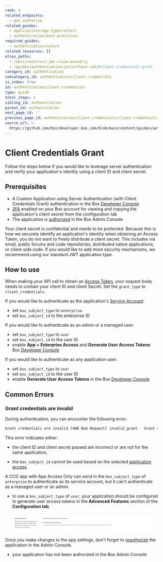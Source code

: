 ```yaml
---
rank: 4
related_endpoints:
  - get_authorize
related_guides:
  - applications/app-types/select
  - authentication/best-practices/
required_guides:
  - authentication/select
related_resources: []
alias_paths:
  - /docs/construct-jwt-claim-manually
  - /guides/authentication/jwt/without-sdk/#client-credentials-grant
category_id: authentication
subcategory_id: authentication/client-credentials
is_index: true
id: authentication/client-credentials
type: guide
total_steps: 1
sibling_id: authentication
parent_id: authentication
next_page_id: ''
previous_page_id: authentication/client-credentials/client-credentials-setup
source_url: >-
  https://github.com/box/developer.box.com/blob/main/content/guides/authentication/client-credentials/index.md
---
```

# Client Credentials Grant

Follow the steps below if you would like to leverage server authentication and
verify your application's identity using a client ID and client secret.

## Prerequisites

- A Custom Application using Server Authentication (with Client Credentials Grant) authentication in the Box [Developer Console][devconsole]
- [2FA][2fa] enabled on your Box account for viewing and copying the application's client secret from the configuration tab
- The application is [authorized][auth] in the Box Admin Console

<Message danger>

Your client secret is confidential and needs to be protected. Because this is
how we securely identify an application's identity when obtaining an
Access Token, you do not want to freely distribute a client secret. This
includes via email, public forums and code repositories, distributed native
applications, or client-side code. If you would like to add more security
mechanisms, we recommend using our standard JWT application type.

</Message>

## How to use

When making your API call to obtain an [Access Token][accesstoken], your
request body needs to contain your client ID and client Secret. Set the
`grant_type` to `client_credentials`.

If you would like to authenticate as the application's [Service Account][sa]:

- set `box_subject_type` to `enterprise`
- set `box_subject_id` to the enterprise ID

<Samples id='x_auth' variant='with_client_credentials' >

</Samples>

If you would like to authenticate as an admin or a managed user:

- set `box_subject_type` to `user`
- set `box_subject_id` to the user ID
- enable **App + Enterprise Access** and **Generate User Access Tokens** Box [Developer Console][devconsole]

<Samples id='x_auth' variant='with_ccg_admin_managed_user' >

</Samples>

If you would like to authenticate as any application user:

- set `box_subject_type` to `user`
- set `box_subject_id` to the user ID
- enable **Generate User Access Tokens** in the Box [Developer Console][devconsole]

<Samples id='x_auth' variant='with_ccg_app_user' >

</Samples>

## Common Errors

<!--alex ignore invalid-->

### Grant credentials are invalid

During authentication, you can encounter the following error:

```sh
Grant credentials are invalid [400 Bad Request] invalid_grant - Grant credentials are invalid
```

This error indicates either:

- the client ID and client secret passed are incorrect or are not for the same application,

- the `box_subject_id` cannot be used based on the selected [application access][aa]. 

<Message warning>

A CCG app with App Access Only can send in the `box_subject_type` of `enterprise` to authenticate as its service account, but it can't authenticate as a managed user or an admin.

</Message>

- to use a `box_subject_type` of `user`, your application should be configured to generate user access tokens in the **Advanced Features** section of the **Configuration tab**.

  ![Generate access tokens check](../images/generate-access-tokens.png)

<Message warning>

Once you make changes to the app settings, don't forget to [reauthorize][reauth] the application in the Admin Console.

</Message>

- your application has not been authorized in the Box Admin Console

<!-- i18n-enable localize-links -->

[2fa]: https://support.box.com/hc/en-us/articles/360043697154-Two-Factor-Authentication-Set-Up-for-Your-Account

<!-- i18n-disable localize-links -->

[devconsole]: https://app.box.com/developers/console
[accesstoken]: e://post-oauth2-token/
[sa]: page://platform/user-types/#service-account/
[auth]: g://authorization
[aa]: g://authentication/client-credentials/client-credentials-setup/#application-access
[reauth]: g://authorization/custom-app-approval#re-authorization-on-changes